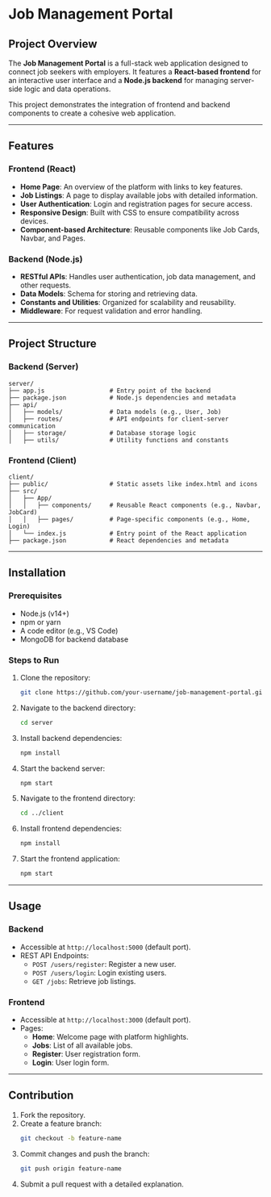 # Job Management Portal

## Project Overview

The **Job Management Portal** is a full-stack web application designed to connect job seekers with employers. It features a **React-based frontend** for an interactive user interface and a **Node.js backend** for managing server-side logic and data operations.

This project demonstrates the integration of frontend and backend components to create a cohesive web application.

---

## Features

### Frontend (React)

- **Home Page**: An overview of the platform with links to key features.
- **Job Listings**: A page to display available jobs with detailed information.
- **User Authentication**: Login and registration pages for secure access.
- **Responsive Design**: Built with CSS to ensure compatibility across devices.
- **Component-based Architecture**: Reusable components like Job Cards, Navbar, and Pages.

### Backend (Node.js)

- **RESTful APIs**: Handles user authentication, job data management, and other requests.
- **Data Models**: Schema for storing and retrieving data.
- **Constants and Utilities**: Organized for scalability and reusability.
- **Middleware**: For request validation and error handling.

---

## Project Structure

### Backend (Server)

```
server/
├── app.js                  # Entry point of the backend
├── package.json            # Node.js dependencies and metadata
├── api/
│   ├── models/             # Data models (e.g., User, Job)
│   ├── routes/             # API endpoints for client-server communication
│   ├── storage/            # Database storage logic
│   ├── utils/              # Utility functions and constants
```

### Frontend (Client)

```
client/
├── public/                 # Static assets like index.html and icons
├── src/
│   ├── App/
│   │   ├── components/     # Reusable React components (e.g., Navbar, JobCard)
│   │   ├── pages/          # Page-specific components (e.g., Home, Login)
│   └── index.js            # Entry point of the React application
├── package.json            # React dependencies and metadata
```

---

## Installation

### Prerequisites

- Node.js (v14+)
- npm or yarn
- A code editor (e.g., VS Code)
- MongoDB for backend database

### Steps to Run

1. Clone the repository:
   ```bash
   git clone https://github.com/your-username/job-management-portal.git
   ```
2. Navigate to the backend directory:
   ```bash
   cd server
   ```
3. Install backend dependencies:
   ```bash
   npm install
   ```
4. Start the backend server:
   ```bash
   npm start
   ```
5. Navigate to the frontend directory:
   ```bash
   cd ../client
   ```
6. Install frontend dependencies:
   ```bash
   npm install
   ```
7. Start the frontend application:
   ```bash
   npm start
   ```

---

## Usage

### Backend

- Accessible at `http://localhost:5000` (default port).
- REST API Endpoints:
  - `POST /users/register`: Register a new user.
  - `POST /users/login`: Login existing users.
  - `GET /jobs`: Retrieve job listings.

### Frontend

- Accessible at `http://localhost:3000` (default port).
- Pages:
  - **Home**: Welcome page with platform highlights.
  - **Jobs**: List of all available jobs.
  - **Register**: User registration form.
  - **Login**: User login form.

---

## Contribution

1. Fork the repository.
2. Create a feature branch:
   ```bash
   git checkout -b feature-name
   ```
3. Commit changes and push the branch:
   ```bash
   git push origin feature-name
   ```
4. Submit a pull request with a detailed explanation.
